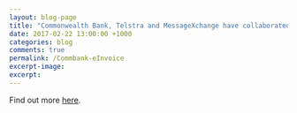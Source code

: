 ```yaml
---
layout: blog-page
title: "Commonwealth Bank, Telstra and MessageXchange have collaborated to perform Australia’s first end-to-end electronic invoicing experiment with leadership from the Digital Business Council."
date: 2017-02-22 13:00:00 +1000
categories: blog
comments: true
permalink: /Commbank-eInvoice
excerpt-image:
excerpt:
---
```


Find out more <a href='https://www.commbank.com.au/guidance/newsroom/australian-businesses-could-be-saving-7-to-10-billion-with-e-invoicing-201702.html'>here</a>.
